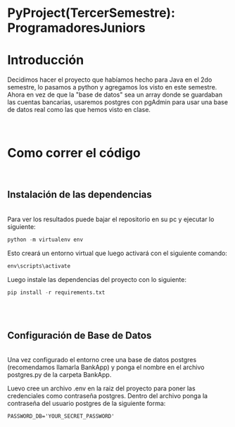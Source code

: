 # PyProject(TercerSemestre): ProgramadoresJuniors


# Introducción

Decidimos hacer el proyecto que habíamos hecho para Java en el 2do semestre, lo pasamos a python y agregamos los visto en este semestre. Ahora en vez de que la "base de datos" sea un array donde se guardaban las cuentas bancarias, usaremos postgres con pgAdmin para usar una base de datos real como las que hemos visto en clase.
<br>
<br>
<br>

# Como correr el código
<br/>

## Instalación de las dependencias
<br/>
Para ver los resultados puede bajar el repositorio en su pc y ejecutar lo siguiente:

```python
python -m virtualenv env
```

Esto creará un entorno virtual que luego activará con el siguiente comando:

```python
env\scripts\activate
```

Luego instale las dependencias del proyecto con lo siguiente:

```python
pip install -r requirements.txt 
```
<br/>
<br/>

## Configuración de Base de Datos
<br/>
Una vez configurado el entorno cree una base de datos postgres (recomendamos llamarla BankApp) y ponga el nombre en el archivo postgres.py de la carpeta BankApp.

<br/>

Luevo cree un archivo .env en la raiz del proyecto para poner las credenciales como contraseña postgres. Dentro del archivo ponga la contraseña del usuario postgres de la siguiente forma:

```
PASSWORD_DB='YOUR_SECRET_PASSWORD'
```
